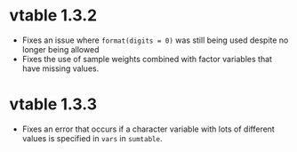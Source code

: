 # vtable 1.3.2

- Fixes an issue where `format(digits = 0)` was still being used despite no longer being allowed
- Fixes the use of sample weights combined with factor variables that have missing values.

# vtable 1.3.3

- Fixes an error that occurs if a character variable with lots of different values is specified in `vars` in `sumtable`.

